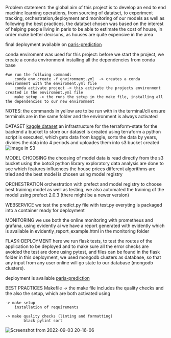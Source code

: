 Problem statement:
the global aim of this project is to develop an end to end machine learning operations, from sourcing of datatset, to experiment tracking, orchestration,deployment and monitoring of our models as well as following the best practices, the datatset chosen was based on the interest of helping people living in paris to be able to estimate the cost of house, in order make better decisons, as houses are quite expensive in the area 


final deployment available  on   [paris-prediction](https://paris-housing-prediction.herokuapp.com/)

conda enviroment was used for this project:
before we start the project, we create a conda environment installing all the dependencies 
	from conda base
	
	#we run the follwing command: 
		conda env create -f environment.yml  -> creates a conda environment with the enviroment.yml file
		conda activate project -> this activate the projects environment created in the enviroment.yml file
		make setup -> the runs the setup in the make file, installing all the dependencies to our new environment


NOTES:
	the commands in yellow are to be run with in the terminal/cli 
	ensure terminals are in the same folder and the environment is always activated
	 


DATASET  [kaggle dataset](https://www.kaggle.com/datasets/mssmartypants/paris-housing-price-prediction)
an infrastructure for the terraform-state for the backend 
a bucket to store our dataset is created using terraform
a python script is executed, which gets data from kaggle, sorts the data by years, divides the data into 4 periods and uploades them into s3 bucket created
![image in S3](https://user-images.githubusercontent.com/74934494/188283658-ae28388d-1555-456f-8c05-826811b7f73b.png)


MODEL CHOOSING
the choosing of model 
data is read directly from the s3 bucket using the boto3 python library 
exploratory data analysis are done to see which features  influences the house prices 
different algorithms are tried and the best model is chosen using model registry


ORCHESTRATION
orchestration with prefect and model registry to choose best training model as well as testing, 
we also automated the training of the model using prefect 2.0.3 (there might be a newer version)

WEBSERVICE
we test the predict.py file with test.py 
everyting is packaged into a container ready for deployment 


MONITORING
we use both the online monitoring with prometheus and grafana, using evidently ai 
we have a report generated with evidently which is available in evidently_report_example.html in the monitoring folder

FLASK-DEPLOYMENT
 here we run flask tests, to test the routes of the application to be deployed and to make sure all the error checks are avoided 
 the test are done using pytest, and files can be found in the flask folder in this deployment, we used mongodb clusters as database, so that any input from any user online will go state to our database (mongodb clusters).
 
 deployment is available  [paris-prediction](https://paris-housing-prediction.herokuapp.com/)



BEST PRACTICES
Makefile -> the make file includes the quality checks and the also the setup, which are both activated using 
	
	-> make setup 
		installation of requirements

	-> make quality checks (linting and formatting)
			black pylint sort 

![Screenshot from 2022-09-03 20-16-06](https://user-images.githubusercontent.com/74934494/188283333-90387c7c-d782-4cd1-81d2-32d93ebe4120.png)


